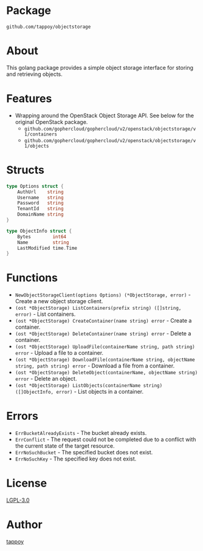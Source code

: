 # Package
`github.com/tappoy/objectstorage`

# About
This golang package provides a simple object storage interface for storing and retrieving objects.

# Features
- Wrapping around the OpenStack Object Storage API. See below for the original OpenStack package.
  - `github.com/gophercloud/gophercloud/v2/openstack/objectstorage/v1/containers`
  - `github.com/gophercloud/gophercloud/v2/openstack/objectstorage/v1/objects`

# Structs
```go
type Options struct {
	AuthUrl    string
	Username   string
	Password   string
	TenantId   string
	DomainName string
}

type ObjectInfo struct {
	Bytes        int64
	Name         string
	LastModified time.Time
}
```

# Functions
- `NewObjectStorageClient(options Options) (*ObjectStorage, error)` - Create a new object storage client.
- `(ost *ObjectStorage) ListContainers(prefix string) ([]string, error)` - List containers.
- `(ost *ObjectStorage) CreateContainer(name string) error` - Create a container.
- `(ost *ObjectStorage) DeleteContainer(name string) error` - Delete a container.
- `(ost *ObjectStorage) UploadFile(containerName string, path string) error` - Upload a file to a container.
- `(ost *ObjectStorage) DownloadFile(containerName string, objectName string, path string) error` - Download a file from a container.
- `(ost *ObjectStorage) DeleteObject(containerName, objectName string) error` - Delete an object.
- `(ost *ObjectStorage) ListObjects(containerName string) ([]ObjectInfo, error)` - List objects in a container.

# Errors
- `ErrBucketAlreadyExists` - The bucket already exists.
- `ErrConflict` - The request could not be completed due to a conflict with the current state of the target resource.
- `ErrNoSuchBucket` - The specified bucket does not exist.
- `ErrNoSuchKey` - The specified key does not exist.

# License
[LGPL-3.0](LICENSE)

# Author
[tappoy](https://github.com/tappoy)
